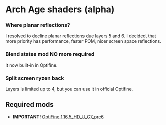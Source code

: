 # Arch Age shaders (alpha)

### Where planar reflections?

I resolved to decline planar reflections due layers 5 and 6. I decided, that more priority has performance, faster POM, nicer screen space reflections. 

### Blend states mod NO more required

It now built-in in Optifine. 

### Split screen ryzen back

Layers is limited up to 4, but you can use it in official Optifine. 

## Required mods

- **IMPORTANT!** [OptiFine 1.16.5_HD_U_G7_pre6](https://optifine.net/downloads) 

